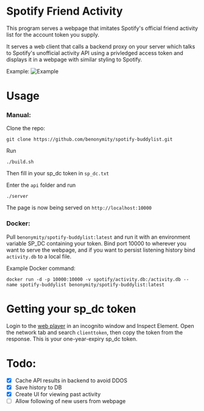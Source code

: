 # Spotify Friend Activity

This program serves a webpage that imitates Spotify's official friend activity list for the account token you supply.

It serves a web client that calls a backend proxy on your server which talks to Spotify's unofficial activity API using a privledged access token and displays it in a webpage with similar styling to Spotify.

Example:
![Example](https://github.com/benonymity/spotify-buddylist/assets/62854267/a071aa7b-0f34-49d4-b0db-43847497adf8)


# Usage

### Manual:

Clone the repo:

```
git clone https://github.com/benonymity/spotify-buddylist.git
```

Run

```
./build.sh
```

Then fill in your sp_dc token in `sp_dc.txt`

Enter the `api` folder and run

```
./server
```

The page is now being served on `http://localhost:10000`

### Docker:

Pull `benonymity/spotify-buddylist:latest` and run it with an environment variable SP_DC containing your token. Bind port 10000 to wherever you want to serve the webpage, and if you want to persist listening history bind `activity.db` to a local file.

Example Docker command:

```
docker run -d -p 10000:10000 -v spotify/activity.db:/activity.db --name spotify-buddylist benonymity/spotify-buddylist:latest
```

# Getting your sp_dc token

Login to the [web player](https://open.spotify.com/) in an incognito window and Inspect Element. Open the network tab and search `clienttoken`, then copy the token from the response. This is your one-year-expiry sp_dc token.

# Todo:

- [x] Cache API results in backend to avoid DDOS
- [x] Save history to DB
- [x] Create UI for viewing past activity
- [ ] Allow following of new users from webpage
